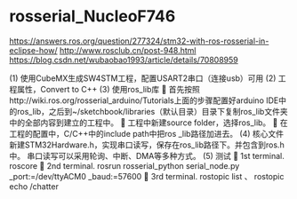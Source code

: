 # rosserial_NucleoF746
https://answers.ros.org/question/277324/stm32-with-ros-rosserial-in-eclipse-how/
http://www.rosclub.cn/post-948.html
https://blog.csdn.net/wubaobao1993/article/details/70808959


(1)	使用CubeMX生成SW4STM工程，配置USART2串口（连接usb）可用
(2)	工程属性，Convert to C++
(3)	使用ros_lib库
	首先按照http://wiki.ros.org/rosserial_arduino/Tutorials上面的步骤配置好arduino IDE中的ros_lib，之后到~/sketchbook/libraries（默认目录）目录下复制ros_lib文件夹中的全部内容到建立的工程中。
	工程中新建source folder，选择ros_lib。
	在工程的配置中，C/C++中的include path中把ros _lib路径加进去。
(4)	核心文件
新建STM32Hardware.h，实现串口读写，保存在ros_lib路径下。并包含到ros.h中。
串口读写可以采用轮询、中断、DMA等多种方式。
(5)	测试
	1st terminal. roscore
	2nd terminal. rosrun rosserial_python serial_node.py _port:=/dev/ttyACM0 _baud:=57600
	3rd terminal. rostopic list 、 rostopic echo /chatter





